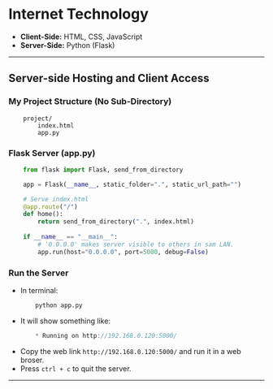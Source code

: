 # **Internet Technology**
- **Client-Side:** HTML, CSS, JavaScript
- **Server-Side:** Python (Flask)
---

## Server-side Hosting and Client Access

### My Project Structure (No Sub-Directory)
```pgsql
    project/
        index.html
        app.py
```

### Flask Server (app.py)
```python
    from flask import Flask, send_from_directory

    app = Flask(__name__, static_folder=".", static_url_path="")

    # Serve index.html
    @app.route("/")
    def home():
        return send_from_directory(".", index.html)
    
    if __name__ == "__main__":
        # '0.0.0.0' makes server visible to others in sam LAN.
        app.run(host="0.0.0.0", port=5000, debug=False)
```

### Run the Server
- In terminal:
    ```cmd
        python app.py
    ```
- It will show something like:
    ```csharp
        * Running on http://192.168.0.120:5000/
    ```
- Copy the web link `http://192.168.0.120:5000/` and run it in a web broser.
- Press `ctrl + c` to quit the server.

---